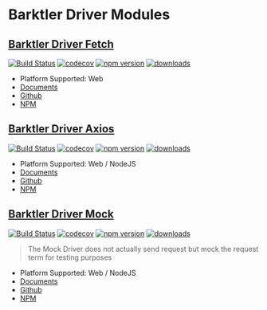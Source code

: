 # Barktler Driver Modules

## [Barktler Driver Fetch](https://github.com/Barktler/Driver-Fetch)

[![Build Status](https://travis-ci.com/Barktler/Driver-Fetch.svg?branch=master)](https://travis-ci.com/Barktler/Driver-Fetch)
[![codecov](https://codecov.io/gh/Barktler/Driver-Fetch/branch/master/graph/badge.svg)](https://codecov.io/gh/Barktler/Driver-Fetch)
[![npm version](https://badge.fury.io/js/%40barktler%2Fdriver-fetch.svg)](https://badge.fury.io/js/%40barktler%2Fdriver-fetch)
[![downloads](https://img.shields.io/npm/dm/@barktler/driver-fetch.svg)](https://www.npmjs.com/package/@barktler/driver-fetch)

-   Platform Supported: Web
-   [Documents](//fetch.driver.barktler.com)
-   [Github](//github.com/Barktler/Driver-Fetch)
-   [NPM](//www.npmjs.com/package/@barktler/driver-fetch)

## [Barktler Driver Axios](https://github.com/Barktler/Driver-Axios)

[![Build Status](https://travis-ci.com/Barktler/Driver-Axios.svg?branch=master)](https://travis-ci.com/Barktler/Driver-Axios)
[![codecov](https://codecov.io/gh/Barktler/Driver-Axios/branch/master/graph/badge.svg)](https://codecov.io/gh/Barktler/Driver-Axios)
[![npm version](https://badge.fury.io/js/%40barktler%2Fdriver-axios.svg)](https://badge.fury.io/js/%40barktler%2Fdriver-axios)
[![downloads](https://img.shields.io/npm/dm/@barktler/driver-axios.svg)](https://www.npmjs.com/package/@barktler/driver-axios)

-   Platform Supported: Web / NodeJS
-   [Documents](//axios.driver.barktler.com)
-   [Github](//github.com/Barktler/Driver-Axios)
-   [NPM](//www.npmjs.com/package/@barktler/driver-axios)

## [Barktler Driver Mock](https://github.com/Barktler/Driver-Mock)

[![Build Status](https://travis-ci.com/Barktler/Driver-Mock.svg?branch=master)](https://travis-ci.com/Barktler/Driver-Mock)
[![codecov](https://codecov.io/gh/Barktler/Driver-Mock/branch/master/graph/badge.svg)](https://codecov.io/gh/Barktler/Driver-Mock)
[![npm version](https://badge.fury.io/js/%40barktler%2Fdriver-mock.svg)](https://badge.fury.io/js/%40barktler%2Fdriver-mock)
[![downloads](https://img.shields.io/npm/dm/@barktler/driver-mock.svg)](https://www.npmjs.com/package/@barktler/driver-mock)

> The Mock Driver does not actually send request but mock the request term for testing purposes

-   Platform Supported: Web / NodeJS
-   [Documents](//axios.driver.barktler.com)
-   [Github](//github.com/Barktler/Driver-Mock)
-   [NPM](//www.npmjs.com/package/@barktler/driver-mock)
